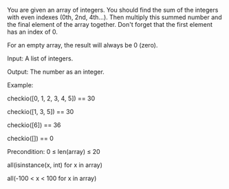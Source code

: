 You are given an array of integers. You should find the sum of the integers with even indexes (0th, 2nd, 4th...). Then multiply this summed number and the final element of the array together. Don't forget that the first element has an index of 0.


For an empty array, the result will always be 0 (zero).


Input: A list of integers.


Output: The number as an integer.


Example:

checkio([0, 1, 2, 3, 4, 5]) == 30

checkio([1, 3, 5]) == 30

checkio([6]) == 36

checkio([]) == 0


Precondition: 0 ≤ len(array) ≤ 20

all(isinstance(x, int) for x in array)

all(-100 < x < 100 for x in array)